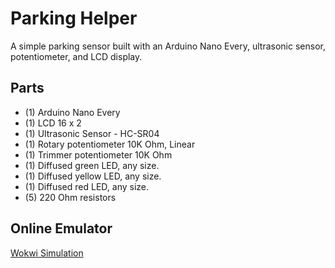 # Parking Helper
A simple parking sensor built with an Arduino Nano Every, ultrasonic sensor, potentiometer, and LCD display.

## Parts
- (1) Arduino Nano Every
- (1) LCD 16 x 2
- (1) Ultrasonic Sensor - HC-SR04
- (1) Rotary potentiometer 10K Ohm, Linear
- (1) Trimmer potentiometer 10K Ohm
- (1) Diffused green LED, any size.
- (1) Diffused yellow LED, any size.
- (1) Diffused red LED, any size.
- (5) 220 Ohm resistors

## Online Emulator
[Wokwi Simulation](https://wokwi.com/projects/366975853331049473)
